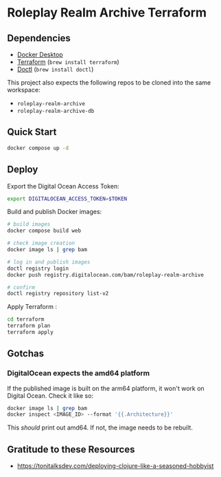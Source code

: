 # Roleplay Realm Archive Terraform

## Dependencies

- [Docker Desktop](https://docs.docker.com/desktop/)
- [Terraform](https://developer.hashicorp.com/terraform?product_intent=terraform) (`brew install terraform`)
- [Doctl](https://github.com/digitalocean/doctl) (`brew install doctl`)

This project also expects the following repos to be cloned into the same workspace:

- `roleplay-realm-archive`
- `roleplay-realm-archive-db`

## Quick Start

```sh
docker compose up -d
```

## Deploy

Export the Digital Ocean Access Token:

```sh
export DIGITALOCEAN_ACCESS_TOKEN=$TOKEN
```

Build and publish Docker images:

```sh
# build images
docker compose build web

# check image creation
docker image ls | grep bam 

# log in and publish images
doctl registry login
docker push registry.digitalocean.com/bam/roleplay-realm-archive

# confirm
doctl registry repository list-v2
```

Apply Terraform :

```sh
cd terraform
terraform plan
terraform apply
```

## Gotchas

### DigitalOcean expects the amd64 platform

If the published image is built on the arm64 platform, it won't work on Digital Ocean. Check it like so:

```sh
docker image ls | grep bam 
docker inspect <IMAGE_ID> --format '{{.Architecture}}'
```

This _should_ print out amd64. If not, the image needs to be rebuilt.

## Gratitude to these Resources

- https://tonitalksdev.com/deploying-clojure-like-a-seasoned-hobbyist